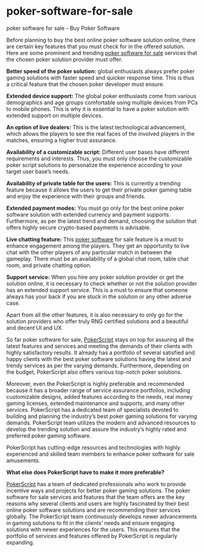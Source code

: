 # poker-software-for-sale
poker software for sale - Buy Poker Software

Before planning to buy the best online poker software solution online, there are certain key features that you must check for in the offered solution. Here are some prominent and trending <a href="https://www.pokerscript.net/">poker software for sale</a> services that the chosen poker solution provider must offer.

**Better speed of the poker solution:** global enthusiasts always prefer poker gaming solutions with faster speed and quicker response time. This is thus a critical feature that the chosen poker developer must ensure.

**Extended device support:** The global poker enthusiasts come from various demographics and age groups comfortable using multiple devices from PCs to mobile phones. This is why it is essential to have a poker solution with extended support on multiple devices.

**An option of live dealers:** This is the latest technological advancement, which allows the players to see the real faces of the involved players in the matches, ensuring a higher trust assurance.

**Availability of a customizable script:** Different user bases have different requirements and interests. Thus, you must only choose the customizable poker script solutions to personalize the experience according to your target user base’s needs.

**Availability of private table for the users:** This is currently a trending feature because it allows the users to get their private poker gaming table and enjoy the experience with their groups and friends.

**Extended payment modes:** You must go only for the best online poker software solution with extended currency and payment supports. Furthermore, as per the latest trend and demand, choosing the solution that offers highly secure crypto-based payments is advisable.

**Live chatting feature:** This <a href="https://www.pokerscript.net/"> poker software</a> for sale feature is a must to enhance engagement among the players. They get an opportunity to live chat with the other players of any particular match in between the gameplay. There must be an availability of a global chat room, table chat room, and private chatting option.

**Support service:** When you hire any poker solution provider or get the solution online, it is necessary to check whether or not the solution provider has an extended support service. This is a must to ensure that someone always has your back if you are stuck in the solution or any other adverse case.

Apart from all the other features, it is also necessary to only go for the solution providers who offer truly RNG certified solutions and a beautiful and decent UI and UX.

So far poker software for sale, <a href="https://www.pokerscript.net/">PokerScript</a>  stays on top for assuring all the latest features and services and meeting the demands of their clients with highly satisfactory results. It already has a portfolio of several satisfied and happy clients with the best poker software solutions having the latest and trendy services as per the varying demands. Furthermore, depending on the budget, PokerScript also offers various top-notch poker solutions.

Moreover, even the PokerScript is highly preferable and recommended because it has a broader range of service assurance portfolios, including customizable designs, added features according to the needs, real money gaming licenses, extended maintenance and supports, and many other services. PokerScript has a dedicated team of specialists devoted to building and planning the industry’s best poker gaming solutions for varying demands. PokerScript team utilizes the modern and advanced resources to develop the trending solution and assure the industry’s highly rated and preferred poker gaming software.

PokerScript has cutting-edge resources and technologies with highly experienced and skilled team members to enhance poker software for sale amusements.

**What else does PokerScript have to make it more preferable?**

<a href="https://www.pokerscript.net/">PokerScript</a>  has a team of dedicated professionals who work to provide incentive ways and projects for better poker gaming solutions. The poker software for sale services and features that the team offers are the key reasons why several clients and users are highly fascinated by their best online poker software solutions and are recommending their services globally. The PokerScript team continuously develops newer advancements in gaming solutions to fit in the clients’ needs and ensure engaging solutions with newer experiences for the users. This ensures that the portfolio of services and features offered by PokerScript is regularly expanding.











